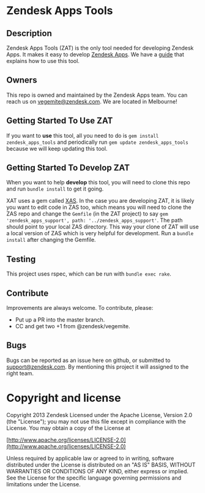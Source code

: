 # Zendesk Apps Tools

## Description
Zendesk Apps Tools (ZAT) is the only tool needed for developing Zendesk Apps. It makes it easy to develop [Zendesk Apps](http://developer.zendesk.com/documentation/apps/). We have a [guide](http://developer.zendesk.com/documentation/apps/reference/tools.html) that explains how to use this tool.

## Owners
This repo is owned and maintained by the Zendesk Apps team. You can reach us on vegemite@zendesk.com. We are located in Melbourne!

## Getting Started To **Use** ZAT
If you want to **use** this tool, all you need to do is `gem install zendesk_apps_tools` and periodically run `gem update zendesk_apps_tools` because we will keep updating this tool.

## Getting Started To **Develop** ZAT
When you want to help **develop** this tool, you will need to clone this repo and run `bundle install` to get it going.

XAT uses a gem called [XAS](https://github.com/ocke/xat_support/). In the case you are developing ZAT, it is likely you want to edit code in ZAS too, which means you will need to clone the ZAS repo and change the `Gemfile` (in the ZAT project) to say `gem 'zendesk_apps_support', path: '../zendesk_apps_support'`. The path should point to your local ZAS directory. This way your clone of ZAT will use a local version of ZAS which is very helpful for development. Run a `bundle install` after changing the Gemfile.

## Testing
This project uses rspec, which can be run with `bundle exec rake`.

## Contribute
Improvements are always welcome. To contribute, please:

* Put up a PR into the master branch.
* CC and get two +1 from @zendesk/vegemite.

## Bugs
Bugs can be reported as an issue here on github, or submitted to support@zendesk.com. By mentioning this project it will assigned to the right team.

# Copyright and license
Copyright 2013 Zendesk
Licensed under the Apache License, Version 2.0 (the "License"); you may not use this file except in compliance with the License.
You may obtain a copy of the License at

[http://www.apache.org/licenses/LICENSE-2.0](http://www.apache.org/licenses/LICENSE-2.0)

Unless required by applicable law or agreed to in writing, software distributed under the License is distributed on an "AS IS" BASIS,
WITHOUT WARRANTIES OR CONDITIONS OF ANY KIND, either express or implied.
See the License for the specific language governing permissions and limitations under the License.
